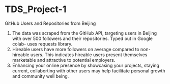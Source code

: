 # TDS_Project-1
GitHub Users and Repositories from Beijing

1. The data was scraped from the GitHub API, targeting users in Beijing with over 500 followers and their repositories. Typed out in Google colab- uses requests library.
2. Hireable users have more followers on average compared to non-hireable users. This indicates hireable users present themselves marketable and attractive to potential employers.
3. Enhancing your online presence by showcasing your projects, staying current, collaborting with other users may help facilitate personal growth and community well being. 
